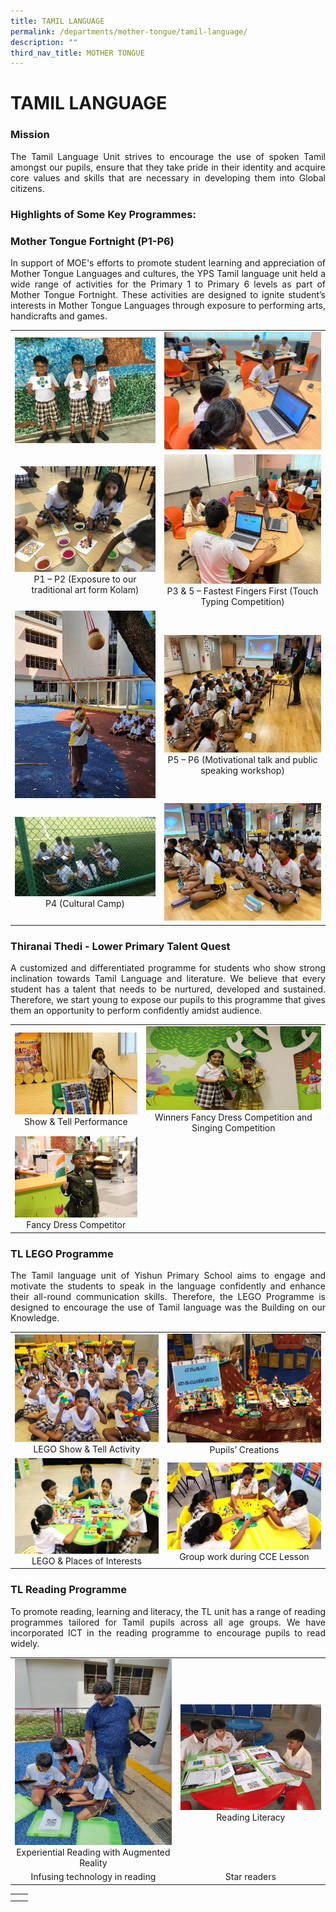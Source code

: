 ```yaml
---
title: TAMIL LANGUAGE
permalink: /departments/mother-tongue/tamil-language/
description: ""
third_nav_title: MOTHER TONGUE
---
```

# TAMIL LANGUAGE

### Mission 

<p style="text-align: justify;">The Tamil Language Unit strives to encourage the use of spoken Tamil amongst our pupils, ensure that they take pride in their identity and acquire core values and skills that are necessary in developing them into Global citizens.  </p>

### Highlights of Some Key Programmes:


### Mother Tongue Fortnight (P1-P6)

<p style="text-align: justify;">In support of MOE's efforts to promote student learning and appreciation of Mother Tongue Languages and cultures, the YPS Tamil language unit held a wide range of activities for the Primary 1 to Primary 6 levels as part of Mother Tongue Fortnight. These activities are designed to ignite student’s interests in Mother Tongue Languages through exposure to performing arts, handicrafts and games.</p>

|   |   |
|:-:|:-:|
|   ![](/images/Departments/MOTHER%20TONGUE/TAMIL%20LANGUAGE/TL_MTF_1.jpg)  |  ![](/images/Departments/MOTHER%20TONGUE/TAMIL%20LANGUAGE/TL_MTF_2.jpg)   |
|   ![](/images/Departments/MOTHER%20TONGUE/TAMIL%20LANGUAGE/TL_MTF_3.jpg)   P1 – P2 (Exposure to our traditional art form Kolam)  |  ![](/images/Departments/MOTHER%20TONGUE/TAMIL%20LANGUAGE/TL_MTF_4.jpg)   P3 & 5 – Fastest Fingers First (Touch Typing Competition)    |
|   ![](/images/Departments/MOTHER%20TONGUE/TAMIL%20LANGUAGE/TL_MTF_5.jpg)    |   ![](/images/Departments/MOTHER%20TONGUE/TAMIL%20LANGUAGE/TL_MTF_6.jpg)   P5 – P6 (Motivational talk and public speaking workshop)  |
|   ![](/images/Departments/MOTHER%20TONGUE/TAMIL%20LANGUAGE/TL_MTF_7.jpg)   P4 (Cultural Camp) |    ![](/images/Departments/MOTHER%20TONGUE/TAMIL%20LANGUAGE/TL_MTF_8.jpg)   |

### Thiranai Thedi - Lower Primary Talent Quest  

<p style="text-align: justify;">A customized and differentiated programme for students who show strong inclination towards Tamil Language and literature. We believe that every student has a talent that needs to be nurtured, developed and sustained. Therefore, we start young to expose our pupils to this programme that gives them an opportunity to perform confidently amidst audience.</p>

|   |   |
|:-:|:-:|
|  ![](/images/Departments/MOTHER%20TONGUE/TAMIL%20LANGUAGE/TL_Talent_Quest_1.jpg)  Show & Tell Performance |  ![](/images/Departments/MOTHER%20TONGUE/TAMIL%20LANGUAGE/TL_Talent_Quest_2.jpg)    Winners Fancy Dress Competition and Singing Competition  |
|  ![](/images/Departments/MOTHER%20TONGUE/TAMIL%20LANGUAGE/TL_Talent_Quest_3.jpg)   Fancy Dress Competitor  |   |

### TL LEGO Programme  

<p style="text-align: justify;">The Tamil language unit of Yishun Primary School aims to engage and motivate the students to speak in the language confidently and enhance their all-round communication skills. Therefore, the LEGO Programme is designed to encourage the use of Tamil language was the Building on our Knowledge.</p>

|   |   |
|:-:|:-:|
|  <img src="/images/Departments/MOTHER%20TONGUE/TAMIL%20LANGUAGE/TL_Lego_Prog_1.jpg" style="width:307px">   LEGO Show & Tell Activity  |  <img src="/images/Departments/MOTHER%20TONGUE/TAMIL%20LANGUAGE/TL_Lego_Prog_2.jpg" style="width:307px">   Pupils’ Creations |
|   <img src="/images/Departments/MOTHER%20TONGUE/TAMIL%20LANGUAGE/TL_Lego_Prog_3.jpg" style="width:307px">  LEGO & Places of Interests |    <img src="/images/Departments/MOTHER%20TONGUE/TAMIL%20LANGUAGE/TL_Lego_Prog_4.jpg" style="width:307px">  Group work during CCE Lesson |


### TL Reading Programme  

<p style="text-align: justify;">To promote reading, learning and literacy, the TL unit has a range of reading programmes tailored for Tamil pupils across all age groups. We have incorporated ICT in the reading programme to encourage pupils to read widely.</p>

|   |   |
|:-:|:-:|
| ![](/images/Departments/MOTHER%20TONGUE/TAMIL%20LANGUAGE/TL_Reading_Prog_1.jpg) Experiential Reading with Augmented Reality |  ![](/images/Departments/MOTHER%20TONGUE/TAMIL%20LANGUAGE/TL_Reading_Prog_2.jpg)   Reading Literacy   |
|  Infusing technology in reading | Star readers  |




|   |   |
|:-:|:-:|
|   |   |
|   |   |